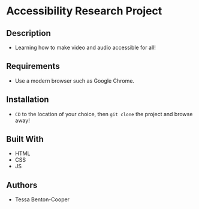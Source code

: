 # Accessibility Research Project

## Description
* Learning how to make video and audio accessible for all!

## Requirements
* Use a modern browser such as Google Chrome.

## Installation
* `CD` to the location of your choice, then `git clone` the project and browse away! 

## Built With
* HTML
* CSS
* JS

## Authors
* Tessa Benton-Cooper 

